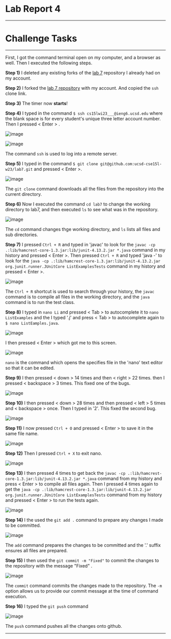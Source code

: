 # Lab Report 4
***
# Challenge Tasks
***
First, I got the command terminal open on my computer, and a browser as well. Then I executed the following steps.

**Step 1)** I deleted any existing forks of the [lab 7](https://github.com/ucsd-cse15l-w23/lab7) repository I already had on my account.

**Step 2)** I forked the [lab 7 repository](https://github.com/ucsd-cse15l-w23/lab7) with my account. And copied the `ssh` clone link.

**Step 3)** The timer now **starts**!

**Step 4)** I typed in the command `$ ssh cs15lwi23___@ieng6.ucsd.edu` where the blank space is for every student's unique three letter account number. Then I pressed < Enter > .

![image](https://user-images.githubusercontent.com/122562955/221531985-6bf070c7-b0b7-462d-aef4-a4724f80a287.png)

![image](https://user-images.githubusercontent.com/122562955/221531895-38bde6ae-6bc4-48d3-bada-f8831fba99e4.png)

The command `ssh` is used to log into a remote server.

**Step 5)** I typed in the command `$ git clone git@github.com:ucsd-cse15l-w23/lab7.git` and pressed < Enter >.

![image](https://user-images.githubusercontent.com/122562955/221543038-dcf2ebd2-8cfb-4eeb-a88d-d9ef1bac89c9.png)

The `git clone` command downloads all the files from the repository into the current directory.

**Step 6)** Now I executed the command `cd lab7` to change the working directory to lab7, and then executed `ls` to see what was in the repository.

![image](https://user-images.githubusercontent.com/122562955/221533147-04372c34-d0cd-476f-8e9e-79d30904b739.png)

The `cd` command changes thge working directory, and `ls` lists all files and sub directories.

**Step 7)** I pressed `Ctrl + R` and typed in 'javac' to look for the `javac -cp .:lib/hamcrest-core-1.3.jar:lib/junit-4.13.2.jar *.java` command in my history and pressed < Enter >.
            Then pressed `Ctrl + R` and typed 'java -' to look for the `java -cp .:lib/hamcrest-core-1.3.jar:lib/junit-4.13.2.jar org.junit.runner.JUnitCore ListExamplesTests` command in my history and pressed < Enter >.

![image](https://user-images.githubusercontent.com/122562955/221535487-dbd2e936-ca95-40ef-ab1c-1ac68c216b0a.png)

The `Ctrl + R` shortcut is used to search through your history, the `javac` command is to compile all files in the working directory, and the `java` command is to run the test class.

**Step 8)** I typed in `nano Li` and pressed < Tab > to autocomplete it to `nano ListExamples` and the I typed '.j' and press < Tab > to autocomplete again to `$ nano ListEamples.java`.
           
![image](https://user-images.githubusercontent.com/122562955/221538817-1ba64189-74c5-43ec-8058-4cd3cd4ee845.png)
            
I then pressed < Enter > which got me to this screen.

![image](https://user-images.githubusercontent.com/122562955/221536662-1ef8c51e-2c6c-4a46-9257-dc232c26930f.png)
            
`nano` is the command which opens the specifies file in the 'nano' text editor so that it can be edited.
 
**Step 9)** I then pressed < down > 14 times and then < right > 22 times. then I pressed < backspace > 3 times. This fixed one of the bugs.
            
![image](https://user-images.githubusercontent.com/122562955/221537979-a584895c-e824-4662-8893-be3a799fab66.png)
            
**Step 10)** I then pressed < down > 28 times and then pressed < left > 5 times and < backspace > once. Then I typed in '2'. This fixed the second bug.
            
![image](https://user-images.githubusercontent.com/122562955/221540486-cc74ac99-8f27-41bb-9376-c4e4d7aa3415.png)

 **Step 11)** I now pressed `Ctrl + O` and pressed < Enter > to save it in the same file name.
      
 ![image](https://user-images.githubusercontent.com/122562955/221538366-7175bb1b-2ebc-4389-a761-8bb405a57f85.png)

  **Step 12)** Then I pressed `Ctrl + X` to exit nano.
            
  ![image](https://user-images.githubusercontent.com/122562955/221538965-26193d2f-c22b-4cf9-b93b-72ebca5038d2.png)

  **Step 13)** I then pressed <up> 4 times to get back the `javac -cp .:lib/hamcrest-core-1.3.jar:lib/junit-4.13.2.jar *.java` command from my history and press < Enter > to compile all files again.
            Then I pressed <up> 4 times again to get the `java -cp .:lib/hamcrest-core-1.3.jar:lib/junit-4.13.2.jar org.junit.runner.JUnitCore ListExamplesTests` command from my history and pressed < Enter > to run the tests again.
            
![image](https://user-images.githubusercontent.com/122562955/221540596-9e90efe8-81ec-494b-a910-345817ba7e26.png)

**Step 14)** I the used the `git add .` command to prepare any changes I made to be committed.

![image](https://user-images.githubusercontent.com/122562955/221541138-b090c7f1-d8f1-402f-9d20-1c85de671eb5.png)
            
The `add` command prepares the changes to be committed and the '.' suffix ensures all files are prepared.
            
**Step 15)** I then used the `git commit -m "Fixed"` to commit the changes to the repository with the message "Fixed" .
            
![image](https://user-images.githubusercontent.com/122562955/221541464-46013cd3-c100-4291-b1eb-d6ac4f5ede82.png)
            
The `commit` command commits the changes made to the repository. The `-m` option allows us to provide our commit message at the time of command execution.

**Step 16)** I typed the `git push` command
            
![image](https://user-images.githubusercontent.com/122562955/221543332-5fc5e0b6-571b-43f1-8fed-73cb1e99d298.png)
            
The `push` command pushes all the changes onto github.
            
***
